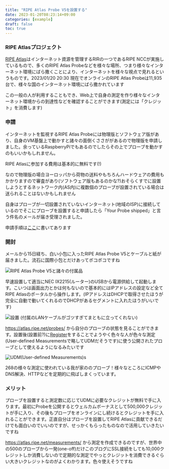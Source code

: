 ```yaml
---
title: "RIPE Atlas Probe V5を設置する"
date: 2023-01-20T08:23:14+09:00
categories: [example]
draft: false
toc: true
---
```

### RIPE Atlasプロジェクト
[RIPE Atlas](https://atlas.ripe.net/)はインターネット資源を管理するRIRの一つであるRIPE NCCが実施しているもので、多くのRIPE Atlas Probeなどを様々な場所、つまり様々なインターネット環境にばら撒くことにより、インターネットを様々な視点で見れるというものです。2023/01/20 20:30 現在でオンラインのRIPE Atlas Probeは11,935台で、様々な国のインターネット環境にばら撒かれています

この一般の人が利用することもでき、Web上で自身の測定を作り様々なインターネット環境からの到達性などを確認することができます(測定には「クレジット」を消費します)

### 申請
インターネットを監視するRIPE Atlas Probeには物理版とソフトウェア版があり、自身のVM基盤上で動かすと諸々の面倒くささががあるので物理版を申請しました。余っているRaspberryPiでもあるのでしたらその上でプローブを動かすのもいいかもしれません。

RIPE Atlasに参加する費用は基本的に無料です(!)

なので物理版の場合ヨーロッパから荷物の送料やもちろんハードウェアの費用もかかりますので審査があり(ソフトウェア版もあるのかな?)おそらくすでに設置しようとするネットワーク内(AS内)に複数個のプローブが設置されている場合は送られることはないかもしれません

自身はプローブが一切設置されていないインターネット(地域のISP)に接続しているのでそこにプローブを設置すると申請したら「Your Probe shipped」と言う件名のメールが届き受理されました。

申請手順は[ここ](https://atlas.ripe.net/get-involved/become-an-anchor-host/)に書いてあります
### 開封
メールから15日経ち、白い小包に入ったRIPE Atlas Probe V5とケーブルと紙が届きました。流石に国際小包とだけあってボコボコですね

![RIPE Atlas Probe V5と諸々の付属品](/images/install-ripe-atlas/open-package.jpg)

早速設置して適当にNEC IX2215(ルーター)のUSBから電源供給して起動します。こいつは画面出力とかは何もないので基本的にはIPアドレスの設定など全てRIPE Atlasのポータルから操作します。(IPアドレスはDHCPで取得させたほうが完全に自動で動いてくれるのでDHCPがあるセグメントに入れたほうがいいです)

![設置](/images/install-ripe-atlas/installed.jpg)
(付属のLANケーブルがゴツすぎてまともに立ってくれない)


https://atlas.ripe.net/probes/ から自分のプローブの状態を見ることができます。設置後(設置前?)に[Register](https://atlas.ripe.net/register/)をすることでようやく色々な人が色々な測定(User-defined Measurementsで略してUDMだそうです)に使う公開されたプローブとして使えるようになるみたいです

![UDM(User-defined Measurements)s](/images/install-ripe-atlas/UDMs.png)

268の様々な測定に使われている我が家ののプローブ！様々なところにICMPやDNS解決、HTTPなどを定期的に飛ばしまくっています。

### メリット
プローブを設置すると測定数に応じてUDMに必要なクレジットが無料で手に入ります。最初にProbeを公開するとウェルカムボーナスとして500,000クレジットが手に入り、その後もプローブをオンラインにし続けるとクレジットを手に入れることができます。正直自分はプローブを設置してRIPE Atlasに貢献できるだけでも面白いのでいいのですが、せっかくもらったものなので活用していきたいですね

https://atlas.ripe.net/measurements/ から測定を作成できるのですが、世界中の500のプローブから一発(one-off)だけこのブログにSSL接続をしても10,000クレジットしか消費しないので定期的な測定でやっとクレジットを消費できるぐらい大きいクレジットなのがよくわかります。色々使えそうですね